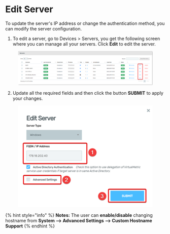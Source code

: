# Edit Server

To update the server's IP address or change the authentication method, you can modify the server configuration.

1. To edit a server, go to Devices > Servers, you get the following screen where you can manage all your servers. Click **Edit** to edit the server.

<figure><img src="../../../.gitbook/assets/image (536).png" alt=""><figcaption></figcaption></figure>

2. Update all the required fields and then click the button **SUBMIT** to apply your changes.

<div align="left">

<figure><img src="../../../.gitbook/assets/image (537).png" alt="" width="563"><figcaption></figcaption></figure>

</div>

{% hint style="info" %}
**Notes:** The user can **enable/disable** changing hostname from **System --> Advanced Settings --> Custom Hostname Support**
{% endhint %}
